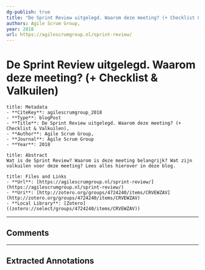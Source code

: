 ```yaml
---
dg-publish: true
title: "De Sprint Review uitgelegd. Waarom deze meeting? (+ Checklist & Valkuilen)"
authors: Agile Scrum Group,
year: 2018 
url: https://agilescrumgroup.nl/sprint-review/
---
```


# De Sprint Review uitgelegd. Waarom deze meeting? (+ Checklist & Valkuilen)

```ad-info
title: Metadata
- **CiteKey**: agilescrumgroup_2018
- **Type**: blogPost
- **Title**: De Sprint Review uitgelegd. Waarom deze meeting? (+ Checklist & Valkuilen), 
- **Author**: Agile Scrum Group,
- **Journal**: Agile Scrum Group 
- **Year**: 2018 
```
```ad-quote
title: Abstract
Wat is de Sprint Review? Waarom is deze meeting belangrijk? Wat zijn valkuilen voor deze meeting? Lees alles hierover in deze blog.
```
```ad-abstract
title: Files and Links
- **Url**: [https://agilescrumgroup.nl/sprint-review/](https://agilescrumgroup.nl/sprint-review/)
- **Uri**: [http://zotero.org/groups/4724240/items/CRVEWZAV](http://zotero.org/groups/4724240/items/CRVEWZAV)
- **Local Library**: [Zotero]((zotero://select/groups/4724240/items/CRVEWZAV))
```

----

## Comments



----

## Extracted Annotations


